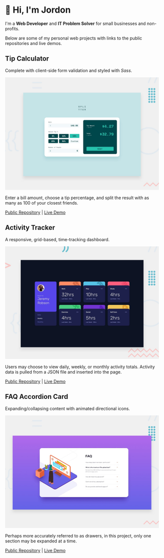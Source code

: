 # :wave: Hi, I'm Jordon

I'm a **Web Developer** and **IT Problem Solver** for small businesses and non-profits.

Below are some of my personal web projects with links to the public repositories and live demos.

## Tip Calculator

Complete with client-side form validation and styled with _Sass_.

[![Tip Calculator Preview](./images/tip-calculator-preview.jpg)](https://jordon-young.github.io/fem-tip-calculator/)

Enter a bill amount, choose a tip percentage, and split the result with as many as 100 of your closest friends.

[Public Repository](https://github.com/jordon-young/fem-tip-calculator) | [Live Demo](https://jordon-young.github.io/fem-tip-calculator/)

## Activity Tracker

A responsive, grid-based, time-tracking dashboard.

[![Activity Tracker Preview](./images/activity-tracker-preview.jpg)](https://jordon-young.github.io/fem-activity-tracker/)

Users may choose to view daily, weekly, or monthly activity totals. Activity data is pulled from a JSON file and inserted into the page.

[Public Repository](https://github.com/jordon-young/fem-activity-tracker) | [Live Demo](https://jordon-young.github.io/fem-activity-tracker/)

## FAQ Accordion Card

Expanding/collapsing content with animated directional icons.

[![FAQ Accordion Card Preview](./images/faq-accordion-card-preview.jpg)](https://jordon-young.github.io/fem-faq-accordion-card/)

Perhaps more accurately referred to as drawers, in this project, only one section may be expanded at a time.

[Public Repository](https://github.com/jordon-young/fem-faq-accordion-card) | [Live Demo](https://jordon-young.github.io/fem-faq-accordion-card/)
